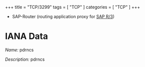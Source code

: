 +++
title = "TCP/3299"
tags = [ "TCP" ]
categories = [ "TCP" ]
+++

* SAP-Router (routing application proxy for [SAP R/3](http://en.wikipedia.org/wiki/SAP_R/3))
# IANA Data

_Name:_ pdrncs

_Description:_ pdrncs

